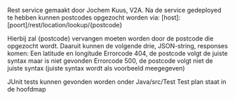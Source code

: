Rest service gemaakt door Jochem Kuus, V2A. Na de service gedeployed te hebben kunnen postcodes opgezocht worden via:
[host]:[poort]/rest/location/lookup/{postcode}

Hierbij zal {postcode} vervangen moeten worden door de postcode die opgezocht wordt.
Daaruit kunnen de volgende drie, JSON-string, responses komen:
  Een latitude en longitude
  Errorcode 404, de postcode volgt de juiste syntax maar is niet gevonden
  Errorcode 500, de postcode volgt niet de juiste syntax (juiste syntax wordt als voorbeeld meegegeven)

JUnit tests kunnen gevonden worden onder Java/src/Test
Test plan staat in de hoofdmap
